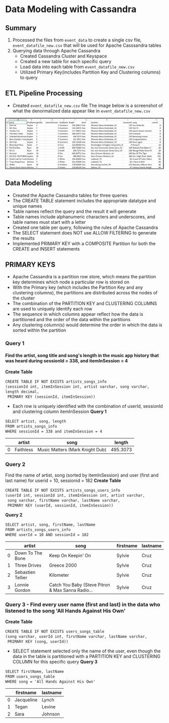 # Data Modeling with Cassandra

## Summary
1. Processed the files from `event_data` to create a single csv file, `event_datafile_new.csv` that will be used for Apache Casssandra tables
1. Querying data through Apache Cassandra
    - Created Cassandra Cluster and Keyspace
    - Created a new table for each specific query
    - Load data into each table from `event_datafile_new.csv`
    - Utilized Primary Key(includes Partition Key and Clustering columns) to query

## ETL Pipeline Processing
- Created `event_datafile_new.csv` file
The image below is a screenshot of what the denormalized data appear like in `event_datafile_new.csv`

![](image_event_datafile_new.jpg)

## Data Modeling
- Created the Apache Cassandra tables for three queries
- The CREATE TABLE statement includes the appropriate datatype and unique names
- Table names reflect the query and the result it will generate
- Table names include alphanumeric characters and underscores, and table names must start with a letter
- Created one table per query, following the rules of Apache Cassandra
- The SELECT statement does NOT use ALLOW FILTERING to generate the results
- Implemented PRIMARY KEY with a COMPOSITE Partition for both the CREATE and INSERT statements

## PRIMARY KEYS
- Apache Cassandra is a partition row store, which means the partition key determines which node a particular row is stored on
- With the Primary key (which includes the Partition Key and any clustering columns), the partitions are distributed across the nodes of the cluster
- The combination of the PARTITION KEY and CLUSTERING COLUMNS are used to uniquely identify each row
- The sequence in which columns appear reflect how the data is partitioned and the order of the data within the partitions
- Any clustering column(s) would determine the order in which the data is sorted within the partition

### Query 1
#### Find the artist, song title and song's length in the music app history that was heard during sessionId = 338, and itemInSession = 4
**Create Table**
```
CREATE TABLE IF NOT EXISTS artists_songs_info
(sessionId int, itemInSession int, artist varchar, song varchar, length decimal, 
 PRIMARY KEY (sessionId, itemInSession))
```
- Each row is uniquely identified with the combination of userId, sessionId and clustering column itemInSession
**Query 1**
```
SELECT artist, song, length
FROM artists_songs_info
WHERE sessionId = 338 and itemInSession = 4
```

|   | artist    | song                            | length   |
|---|-----------|---------------------------------|----------|
| 0 | Faithless | Music Matters (Mark Knight Dub) | 495.3073 |

### Query 2
Find the name of artist, song (sorted by itemInSession) and user (first and last name) for userid = 10, sessionid = 182
**Create Table**
```
CREATE TABLE IF NOT EXISTS artists_songs_users_info
(userId int, sessionId int, itemInSession int, artist varchar, 
 song varchar, firstName varchar, lastName varchar,
 PRIMARY KEY (userId, sessionId, itemInSession))
```
**Query 2**
```
SELECT artist, song, firstName, lastName
FROM artists_songs_users_info
WHERE userId = 10 AND sessionId = 182
```

|   | artist            | song                                              | firstname | lastname |
|---|-------------------|---------------------------------------------------|-----------|----------|
| 0 | Down To The Bone  | Keep On Keepin' On                                | Sylvie    | Cruz     |
| 1 | Three Drives      | Greece 2000                                       | Sylvie    | Cruz     |
| 2 | Sebastien Tellier | Kilometer                                         | Sylvie    | Cruz     |
| 3 | Lonnie Gordon     | Catch You Baby (Steve Pitron & Max Sanna Radio... | Sylvie    | Cruz     |

### Query 3 - Find every user name (first and last) in the data who listened to the song 'All Hands Against His Own'
**Create Table**
```
CREATE TABLE IF NOT EXISTS users_songs_table
(song varchar, userId int, firstName varchar, lastName varchar, 
 PRIMARY KEY (song, userId))
```
- SELECT statement selected only the name of the user, even though the data in the table is partitioned with a PARTITION KEY and CLUSTERING COLUMN for this specific query
**Query 3**
```
SELECT firstName, lastName
FROM users_songs_table
WHERE song = 'All Hands Against His Own'
```

|   | firstname  | lastname |
|---|------------|----------|
| 0 | Jacqueline | Lynch    |
| 1 | Tegan      | Levine   |
| 2 | Sara       | Johnson  |


